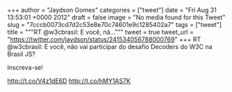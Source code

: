 
+++
author = "Jaydson Gomes"
categories = ["tweet"]
date = "Fri Aug 31 13:53:01 +0000 2012"
draft = false
image = "No media found for this Tweet"
slug = "7cccb0073cd7d2c53e8e70c74601e9c1285402a7"
tags = ["tweet"]
title = """RT @w3cbrasil: E você, nã..."""
tweet = true
tweet_url = "https://twitter.com/jaydson/status/241534056788000769"
+++
RT @w3cbrasil: E você, não vai participar do desafio Decoders do W3C na Brasil JS?

Inscreva-se!

http://t.co/V4z1dE6D http://t.co/hMY1AS7K
